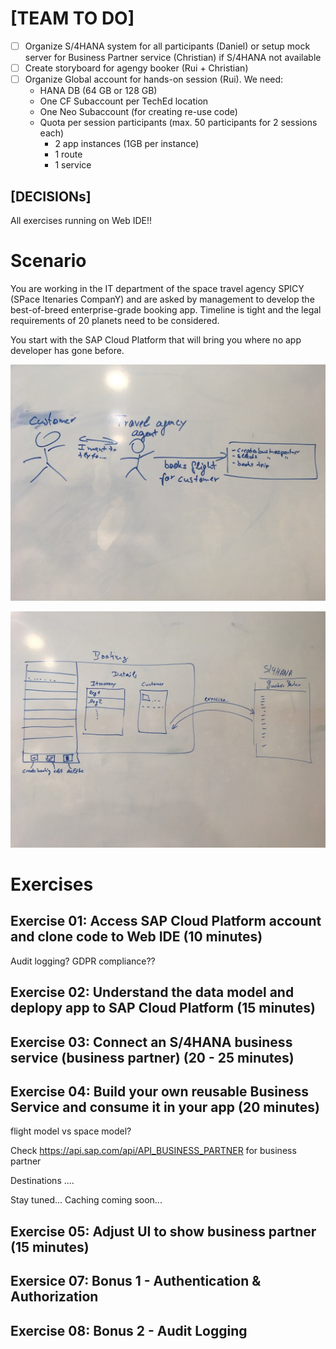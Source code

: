 # [TEAM TO DO]

- [ ] Organize S/4HANA system for all participants (Daniel) or setup mock server for Business Partner service (Christian) if S/4HANA not available
- [ ] Create storyboard for agengy booker (Rui + Christian)
- [ ] Organize Global account for hands-on session (Rui). We need:
	- HANA DB (64 GB or 128 GB)
	- One CF Subaccount per TechEd location
	- One Neo Subaccount (for creating re-use code)
	- Quota per session participants (max. 50 participants for 2 sessions each)
  		- 2 app instances (1GB per instance)
  		- 1 route
  		- 1 service
## [DECISIONs]
All exercises running on Web IDE!!


# Scenario
You are working in the IT department of the space travel agency SPICY (SPace Itenaries CompanY) and are asked by management to develop the best-of-breed enterprise-grade booking app.
Timeline is tight and the legal requirements of 20 planets need to be considered.

You start with the SAP Cloud Platform that will bring you where no app developer has gone before.

![GitHub Logo](pictures/scenario.jpg)


![GitHub Logo](pictures/scenarioUI.jpg)




# Exercises

## Exercise 01: Access SAP Cloud Platform account and clone code to Web IDE (10 minutes)
Audit logging? GDPR compliance??

## Exercise 02: Understand the data model and deplopy app to SAP Cloud Platform (15 minutes)

## Exercise 03: Connect an S/4HANA business service (business partner) (20 - 25 minutes)


## Exercise 04: Build your own reusable Business Service and consume it in your app (20 minutes)
flight model vs space model?


Check https://api.sap.com/api/API_BUSINESS_PARTNER for business partner

Destinations ....

Stay tuned... Caching coming soon...

## Exercise 05: Adjust UI to show business partner (15 minutes)

## Exersice 07: Bonus 1 - Authentication & Authorization

## Exercise 08: Bonus 2 - Audit Logging
